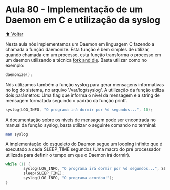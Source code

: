 # Aula 80 - Implementação de um Daemon em C e utilização da syslog

[:arrow_up: Voltar](https://github.com/Geofisicando/C-orientado-a-testes#%C3%ADndice)

Nesta aula nós implementamos um Daemon em linguagem C fazendo a chamada a função daemonize. Esta função é bem simples de utilizar,
quando chamada em um processo, esta função transforma o processo em um daemon utilizando a técnica [fork and die](https://github.com/Geofisicando/C-orientado-a-testes/tree/main/exemplos/daemon/forkAndDie#aula-79---oque-%C3%A9-um-daemon-e-como-funciona-a-t%C3%A9cnica-fork-and-die). Basta utilizar como no
exemplo:

```c
daemonize();
```

Nós utilizamos também a função syslog para gerar mensagens informativas no log do sistema, no arquivo '/var/log/syslog'. A utilização
da função utiliza dois parâmetros: Uma flag que informa o nível da mensagem e a string de mensagem formatada seguindo o padrão da
função printf.

```c
syslog(LOG_INFO, "O programa irá dormir por %d segundos...", 10);
```

A documentação sobre os níveis de mensagem pode ser encontrada no manual da função syslog, basta utilizar o seguinte comando no terminal:

```sh
man syslog
```

A implementação do esqueleto do Daemon segue um looping infinito que é executado a cada SLEEP_TIME segundos (Uma macro do pré processador utilizada para
definir o tempo em que o Daemon irá dormir).

```c
while (1) {
		syslog(LOG_INFO, "O programa irá dormir por %d segundos...", SLEEP_TIME);
 		sleep(SLEEP_TIME);
   		syslog(LOG_INFO, "O programa acordou!");
}
```
